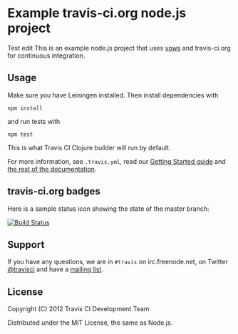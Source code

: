 # Example travis-ci.org node.js project
Test edit
This is an example node.js project that uses [vows](http://vowsjs.org) and
travis-ci.org for continuous integration.

## Usage

Make sure you have Leiningen installed. Then install dependencies with

    npm install

and run tests with

    npm test

This is what Travis CI Clojure builder will run by default.

For more information, see `.travis.yml`, read our [Getting Started guide](http://about.travis-ci.org/docs/user/getting-started/) and [the rest of the documentation](http://about.travis-ci.org/).


## travis-ci.org badges

Here is a sample status icon showing the state of the master branch:

[![Build Status](https://secure.travis-ci.org/travis-ci/travis-ci-node.js-example.png?branch=master)](http://travis-ci.org/travis-ci/travis-ci-node.js-example)


## Support

If you have any questions, we are in `#travis` on irc.freenode.net, on Twitter [@travisci](http://twitter.com/travisci) and have a [mailing list](https://groups.google.com/forum/#!forum/travis-ci).


## License

Copyright (C) 2012 Travis CI Development Team

Distributed under the MIT License, the same as Node.js.
